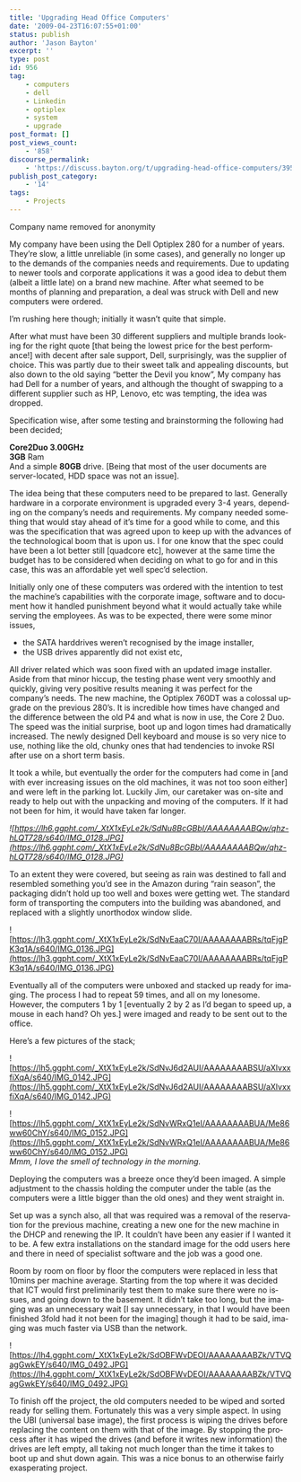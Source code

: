 ```yaml
---
title: 'Upgrading Head Office Computers'
date: '2009-04-23T16:07:55+01:00'
status: publish
author: 'Jason Bayton'
excerpt: ''
type: post
id: 956
tag:
    - computers
    - dell
    - Linkedin
    - optiplex
    - system
    - upgrade
post_format: []
post_views_count:
    - '858'
discourse_permalink:
    - 'https://discuss.bayton.org/t/upgrading-head-office-computers/395'
publish_post_category:
    - '14'
tags:
    - Projects
---
```

<span lang="EN-GB">Company name removed for anonymity</span>

<span lang="EN-GB">My company have been using the Dell Optiplex 280 for a number of years. They’re slow, a little unreliable (in some cases), and generally no longer up to the demands of the companies needs and requirements. Due to updating to newer tools and corporate applications it was a good idea to debut them (albeit a little late) on a brand new machine. After what seemed to be months of planning and preparation, a deal was struck with Dell and new computers were ordered.</span>

<span lang="EN-GB">I’m rushing here though; initially it wasn’t quite that simple.</span>

<span lang="EN-GB">  
</span>

<span lang="EN-GB">After what must have been 30 different suppliers and multiple brands looking for the right quote \[that being the lowest price for the best performance!\] with decent after sale support, Dell, surprisingly, was the supplier of choice. This was partly due to their sweet talk and appealing discounts, but also down to the old saying “better the Devil you know”, My company has had Dell for a number of years, and although the thought of swapping to a different supplier such as HP, Lenovo, etc was tempting, the idea was dropped.</span>

<span lang="EN-GB">Specification wise, after some testing and brainstorming the following had been decided;</span>

**<span lang="EN-GB">Core2Duo 3.00GHz</span>**<span lang="EN-GB">  
</span>**<span lang="EN-GB">3GB</span>** <span lang="EN-GB">Ram  
And a simple</span><span lang="EN-GB"> **80GB** </span><span lang="EN-GB">drive. \[Being that most of the user documents are server-located, HDD space was not an issue\].</span>

<span lang="EN-GB">The idea being that these computers need to be prepared to last. Generally hardware in a corporate environment is upgraded every 3-4 years, depending on the company’s needs and requirements. My company needed something that would stay ahead of it’s time for a good while to come, and this was the specification that was agreed upon to keep up with the advances of the technological boom that is upon us. I for one know that the spec could have been a lot better still \[quadcore etc\], however at the same time the budget has to be considered when deciding on what to go for and in this case, this was an affordable yet well spec’d selection.</span>

<span lang="EN-GB">Initially only one of these computers was ordered with the intention to test the machine’s capabilities with the corporate image, software and to document how it handled punishment beyond what it would actually take while serving the employees. As was to be expected, there were some minor issues,</span>

- <span lang="EN-GB">the SATA harddrives weren’t recognised by the image installer,</span>
- <span lang="EN-GB">the USB drives apparently did not exist etc,</span>

<span lang="EN-GB">All driver related which was soon fixed with an updated image installer. Aside from that minor hiccup, the testing phase went very smoothly and quickly, giving very positive results meaning it was perfect for the company’s needs. The new machine, the Optiplex 760DT was a colossal upgrade on the previous 280’s. It is incredible how times have changed and the difference between the old P4 and what is now in use, the Core 2 Duo. The speed was the initial surprise, boot up and logon times had dramatically increased. The newly designed Dell keyboard and mouse is so very nice to use, nothing like the old, chunky ones that had tendencies to invoke RSI after use on a short term basis.</span>

<span lang="EN-GB">It took a while, but eventually the order for the computers had come in \[and with ever increasing issues on the old machines, it was not too soon either\] and were left in the parking lot. Luckily Jim, our caretaker was on-site and ready to help out with the unpacking and moving of the computers. If it had not been for him, it would have taken far longer.</span>

*![https://lh6.ggpht.com/_XtX1xEyLe2k/SdNu8BcGBbI/AAAAAAAABQw/qhz-hLQT728/s640/IMG_0128.JPG](https://lh6.ggpht.com/_XtX1xEyLe2k/SdNu8BcGBbI/AAAAAAAABQw/qhz-hLQT728/s640/IMG_0128.JPG)*

<span lang="EN-GB">To an extent they were covered, but seeing as rain was destined to fall and resembled something you’d see in the Amazon during “rain season”, the packaging didn’t hold up too well and boxes were getting wet. The standard form of transporting the computers into the building was abandoned, and replaced with a slightly unorthodox window slide.</span>

![https://lh3.ggpht.com/_XtX1xEyLe2k/SdNvEaaC70I/AAAAAAAABRs/tqFjgPK3q1A/s640/IMG_0136.JPG](https://lh3.ggpht.com/_XtX1xEyLe2k/SdNvEaaC70I/AAAAAAAABRs/tqFjgPK3q1A/s640/IMG_0136.JPG)

<span lang="EN-GB">Eventually all of the computers were unboxed and stacked up ready for imaging. The process I had to repeat 59 times, and all on my lonesome. However, the computers 1 by 1 \[eventually 2 by 2 as I’d began to speed up, a mouse in each hand? Oh yes.\] were imaged and ready to be sent out to the office.</span>

<span lang="EN-GB">Here’s a few pictures of the stack;</span>

![https://lh5.ggpht.com/_XtX1xEyLe2k/SdNvJ6d2AUI/AAAAAAAABSU/aXlvxxfiXqA/s640/IMG_0142.JPG](https://lh5.ggpht.com/_XtX1xEyLe2k/SdNvJ6d2AUI/AAAAAAAABSU/aXlvxxfiXqA/s640/IMG_0142.JPG)

![https://lh5.ggpht.com/_XtX1xEyLe2k/SdNvWRxQ1eI/AAAAAAAABUA/Me86ww60ChY/s640/IMG_0152.JPG](https://lh5.ggpht.com/_XtX1xEyLe2k/SdNvWRxQ1eI/AAAAAAAABUA/Me86ww60ChY/s640/IMG_0152.JPG)<span lang="EN-GB">  
*Mmm, I love the smell of technology in the morning.*</span>

<span lang="EN-GB">Deploying the computers was a breeze once they’d been imaged. A simple adjustment to the chassis holding the computer under the table (as the computers were a little bigger than the old ones) and they went straight in.</span>

<span lang="EN-GB">Set up was a synch also, all that was required was a removal of the reservation for the previous machine, creating a new one for the new machine in the DHCP and renewing the IP. It couldn’t have been any easier if I wanted it to be. A few extra installations on the standard image for the odd users here and there in need of specialist software and the job was a good one.</span>

<span lang="EN-GB">Room by room on floor by floor the computers were replaced in less that 10mins per machine average. Starting from the top where it was decided that ICT would first preliminarily test them to make sure there were no issues, and going down to the basement. It didn’t take too long, but the imaging was an unnecessary wait \[I say unnecessary, in that I would have been finished 3fold had it not been for the imaging\] though it had to be said, imaging was much faster via USB than the network.</span>

![https://lh4.ggpht.com/_XtX1xEyLe2k/SdOBFWvDEOI/AAAAAAAABZk/VTVQagGwkEY/s640/IMG_0492.JPG](https://lh4.ggpht.com/_XtX1xEyLe2k/SdOBFWvDEOI/AAAAAAAABZk/VTVQagGwkEY/s640/IMG_0492.JPG)

<span lang="EN-GB">To finish off the project, the old computers needed to be wiped and sorted ready for selling them. Fortunately this was a very simple aspect. In using the UBI (universal base image), the first process is wiping the drives before replacing the content on them with that of the image. By stopping the process after it has wiped the drives (and before it writes new information) the drives are left empty, all taking not much longer than the time it takes to boot up and shut down again. This was a nice bonus to an otherwise fairly exasperating project.  
</span>